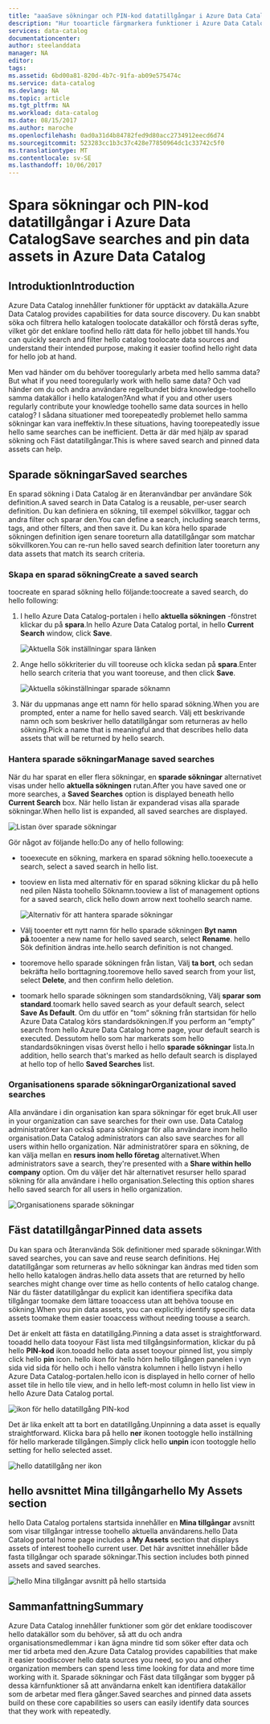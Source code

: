 ```yaml
---
title: "aaaSave sökningar och PIN-kod datatillgångar i Azure Data Catalog | Microsoft Docs"
description: "Hur tooarticle färgmarkera funktioner i Azure Data Catalog för att spara datakällor och datatillgångar för senare användning."
services: data-catalog
documentationcenter: 
author: steelanddata
manager: NA
editor: 
tags: 
ms.assetid: 6bd00a81-820d-4b7c-91fa-ab09e575474c
ms.service: data-catalog
ms.devlang: NA
ms.topic: article
ms.tgt_pltfrm: NA
ms.workload: data-catalog
ms.date: 08/15/2017
ms.author: maroche
ms.openlocfilehash: 0ad0a31d4b84782fed9d80acc2734912eecd6d74
ms.sourcegitcommit: 523283cc1b3c37c428e77850964dc1c33742c5f0
ms.translationtype: MT
ms.contentlocale: sv-SE
ms.lasthandoff: 10/06/2017
---
```

# <a name="save-searches-and-pin-data-assets-in-azure-data-catalog"></a><span data-ttu-id="6c922-103">Spara sökningar och PIN-kod datatillgångar i Azure Data Catalog</span><span class="sxs-lookup"><span data-stu-id="6c922-103">Save searches and pin data assets in Azure Data Catalog</span></span>
## <a name="introduction"></a><span data-ttu-id="6c922-104">Introduktion</span><span class="sxs-lookup"><span data-stu-id="6c922-104">Introduction</span></span>
<span data-ttu-id="6c922-105">Azure Data Catalog innehåller funktioner för upptäckt av datakälla.</span><span class="sxs-lookup"><span data-stu-id="6c922-105">Azure Data Catalog provides capabilities for data source discovery.</span></span> <span data-ttu-id="6c922-106">Du kan snabbt söka och filtrera hello katalogen toolocate datakällor och förstå deras syfte, vilket gör det enklare toofind hello rätt data för hello jobbet till hands.</span><span class="sxs-lookup"><span data-stu-id="6c922-106">You can quickly search and filter hello catalog toolocate data sources and understand their intended purpose, making it easier toofind hello right data for hello job at hand.</span></span>

<span data-ttu-id="6c922-107">Men vad händer om du behöver tooregularly arbeta med hello samma data?</span><span class="sxs-lookup"><span data-stu-id="6c922-107">But what if you need tooregularly work with hello same data?</span></span> <span data-ttu-id="6c922-108">Och vad händer om du och andra användare regelbundet bidra knowledge-toohello samma datakällor i hello katalogen?</span><span class="sxs-lookup"><span data-stu-id="6c922-108">And what if you and other users regularly contribute your knowledge toohello same data sources in hello catalog?</span></span> <span data-ttu-id="6c922-109">I sådana situationer med toorepeatedly problemet hello samma sökningar kan vara ineffektiv.</span><span class="sxs-lookup"><span data-stu-id="6c922-109">In these situations, having toorepeatedly issue hello same searches can be inefficient.</span></span> <span data-ttu-id="6c922-110">Detta är där med hjälp av sparad sökning och Fäst datatillgångar.</span><span class="sxs-lookup"><span data-stu-id="6c922-110">This is where saved search and pinned data assets can help.</span></span>

## <a name="saved-searches"></a><span data-ttu-id="6c922-111">Sparade sökningar</span><span class="sxs-lookup"><span data-stu-id="6c922-111">Saved searches</span></span>
<span data-ttu-id="6c922-112">En sparad sökning i Data Catalog är en återanvändbar per användare Sök definition.</span><span class="sxs-lookup"><span data-stu-id="6c922-112">A saved search in Data Catalog is a reusable, per-user search definition.</span></span> <span data-ttu-id="6c922-113">Du kan definiera en sökning, till exempel sökvillkor, taggar och andra filter och sparar den.</span><span class="sxs-lookup"><span data-stu-id="6c922-113">You can define a search, including search terms, tags, and other filters, and then save it.</span></span> <span data-ttu-id="6c922-114">Du kan köra hello sparade sökningen definition igen senare tooreturn alla datatillgångar som matchar sökvillkoren.</span><span class="sxs-lookup"><span data-stu-id="6c922-114">You can re-run hello saved search definition later tooreturn any data assets that match its search criteria.</span></span>

### <a name="create-a-saved-search"></a><span data-ttu-id="6c922-115">Skapa en sparad sökning</span><span class="sxs-lookup"><span data-stu-id="6c922-115">Create a saved search</span></span>
<span data-ttu-id="6c922-116">toocreate en sparad sökning hello följande:</span><span class="sxs-lookup"><span data-stu-id="6c922-116">toocreate a saved search, do hello following:</span></span>
1. <span data-ttu-id="6c922-117">I hello Azure Data Catalog-portalen i hello **aktuella sökningen** -fönstret klickar du på **spara**.</span><span class="sxs-lookup"><span data-stu-id="6c922-117">In hello Azure Data Catalog portal, in hello **Current Search** window, click **Save**.</span></span> 

    ![Aktuella Sök inställningar spara länken](./media/data-catalog-how-to-save-pin/01-save-option.png) 

2. <span data-ttu-id="6c922-119">Ange hello sökkriterier du vill tooreuse och klicka sedan på **spara**.</span><span class="sxs-lookup"><span data-stu-id="6c922-119">Enter hello search criteria that you want tooreuse, and then click **Save**.</span></span>

    ![Aktuella sökinställningar sparade söknamn](./media/data-catalog-how-to-save-pin/02-name.png)

3. <span data-ttu-id="6c922-121">När du uppmanas ange ett namn för hello sparad sökning.</span><span class="sxs-lookup"><span data-stu-id="6c922-121">When you are prompted, enter a name for hello saved search.</span></span> <span data-ttu-id="6c922-122">Välj ett beskrivande namn och som beskriver hello datatillgångar som returneras av hello sökning.</span><span class="sxs-lookup"><span data-stu-id="6c922-122">Pick a name that is meaningful and that describes hello data assets that will be returned by hello search.</span></span>

### <a name="manage-saved-searches"></a><span data-ttu-id="6c922-123">Hantera sparade sökningar</span><span class="sxs-lookup"><span data-stu-id="6c922-123">Manage saved searches</span></span>
<span data-ttu-id="6c922-124">När du har sparat en eller flera sökningar, en **sparade sökningar** alternativet visas under hello **aktuella sökningen** rutan.</span><span class="sxs-lookup"><span data-stu-id="6c922-124">After you have saved one or more searches, a **Saved Searches** option is displayed beneath hello **Current Search** box.</span></span> <span data-ttu-id="6c922-125">När hello listan är expanderad visas alla sparade sökningar.</span><span class="sxs-lookup"><span data-stu-id="6c922-125">When hello list is expanded, all saved searches are displayed.</span></span>

 ![Listan över sparade sökningar](./media/data-catalog-how-to-save-pin/03-list.png)

<span data-ttu-id="6c922-127">Gör något av följande hello:</span><span class="sxs-lookup"><span data-stu-id="6c922-127">Do any of hello following:</span></span>

* <span data-ttu-id="6c922-128">tooexecute en sökning, markera en sparad sökning hello.</span><span class="sxs-lookup"><span data-stu-id="6c922-128">tooexecute a search, select a saved search in hello list.</span></span>

* <span data-ttu-id="6c922-129">tooview en lista med alternativ för en sparad sökning klickar du på hello ned pilen Nästa toohello Söknamn.</span><span class="sxs-lookup"><span data-stu-id="6c922-129">tooview a list of management options for a saved search, click hello down arrow next toohello search name.</span></span>

    ![Alternativ för att hantera sparade sökningar](./media/data-catalog-how-to-save-pin/04-managing.png)

* <span data-ttu-id="6c922-131">Välj tooenter ett nytt namn för hello sparade sökningen **Byt namn på**.</span><span class="sxs-lookup"><span data-stu-id="6c922-131">tooenter a new name for hello saved search, select **Rename**.</span></span> <span data-ttu-id="6c922-132">hello Sök definition ändras inte.</span><span class="sxs-lookup"><span data-stu-id="6c922-132">hello search definition is not changed.</span></span>

* <span data-ttu-id="6c922-133">tooremove hello sparade sökningen från listan, Välj **ta bort**, och sedan bekräfta hello borttagning.</span><span class="sxs-lookup"><span data-stu-id="6c922-133">tooremove hello saved search from your list, select **Delete**, and then confirm hello deletion.</span></span>

* <span data-ttu-id="6c922-134">toomark hello sparade sökningen som standardsökning, Välj **sparar som standard**.</span><span class="sxs-lookup"><span data-stu-id="6c922-134">toomark hello saved search as your default search, select **Save As Default**.</span></span> <span data-ttu-id="6c922-135">Om du utför en ”tom” sökning från startsidan för hello Azure Data Catalog körs standardsökningen.</span><span class="sxs-lookup"><span data-stu-id="6c922-135">If you perform an “empty” search from hello Azure Data Catalog home page, your default search is executed.</span></span> <span data-ttu-id="6c922-136">Dessutom hello som har markerats som hello standardsökningen visas överst hello i hello **sparade sökningar** lista.</span><span class="sxs-lookup"><span data-stu-id="6c922-136">In addition, hello search that's marked as hello default search is displayed at hello top of hello **Saved Searches** list.</span></span>

### <a name="organizational-saved-searches"></a><span data-ttu-id="6c922-137">Organisationens sparade sökningar</span><span class="sxs-lookup"><span data-stu-id="6c922-137">Organizational saved searches</span></span>
<span data-ttu-id="6c922-138">Alla användare i din organisation kan spara sökningar för eget bruk.</span><span class="sxs-lookup"><span data-stu-id="6c922-138">All user in your organization can save searches for their own use.</span></span> <span data-ttu-id="6c922-139">Data Catalog administratörer kan också spara sökningar för alla användare inom hello organisation.</span><span class="sxs-lookup"><span data-stu-id="6c922-139">Data Catalog administrators can also save searches for all users within hello organization.</span></span> <span data-ttu-id="6c922-140">När administratörer spara en sökning, de kan välja mellan en **resurs inom hello företag** alternativet.</span><span class="sxs-lookup"><span data-stu-id="6c922-140">When administrators save a search, they're presented with a **Share within hello company** option.</span></span> <span data-ttu-id="6c922-141">Om du väljer det här alternativet resurser hello sparad sökning för alla användare i hello organisation.</span><span class="sxs-lookup"><span data-stu-id="6c922-141">Selecting this option shares hello saved search for all users in hello organization.</span></span>

 ![Organisationens sparade sökningar](./media/data-catalog-how-to-save-pin/08-organizational-saved-search.png)

## <a name="pinned-data-assets"></a><span data-ttu-id="6c922-143">Fäst datatillgångar</span><span class="sxs-lookup"><span data-stu-id="6c922-143">Pinned data assets</span></span>
<span data-ttu-id="6c922-144">Du kan spara och återanvända Sök definitioner med sparade sökningar.</span><span class="sxs-lookup"><span data-stu-id="6c922-144">With saved searches, you can save and reuse search definitions.</span></span> <span data-ttu-id="6c922-145">Hej datatillgångar som returneras av hello sökningar kan ändras med tiden som hello hello katalogen ändras.</span><span class="sxs-lookup"><span data-stu-id="6c922-145">hello data assets that are returned by hello searches might change over time as hello contents of hello catalog change.</span></span> <span data-ttu-id="6c922-146">När du fäster datatillgångar du explicit kan identifiera specifika data tillgångar toomake dem lättare tooaccess utan att behöva toouse en sökning.</span><span class="sxs-lookup"><span data-stu-id="6c922-146">When you pin data assets, you can explicitly identify specific data assets toomake them easier tooaccess without needing toouse a search.</span></span>

<span data-ttu-id="6c922-147">Det är enkelt att fästa en datatillgång.</span><span class="sxs-lookup"><span data-stu-id="6c922-147">Pinning a data asset is straightforward.</span></span> <span data-ttu-id="6c922-148">tooadd hello data tooyour Fäst lista med tillgångsinformation, klickar du på hello **PIN-kod** ikon.</span><span class="sxs-lookup"><span data-stu-id="6c922-148">tooadd hello data asset tooyour pinned list, you simply click hello **pin** icon.</span></span> <span data-ttu-id="6c922-149">hello ikon för hello hörn hello tillgången panelen i vyn sida vid sida för hello och i hello vänstra kolumnen i hello listvyn i hello Azure Data Catalog-portalen.</span><span class="sxs-lookup"><span data-stu-id="6c922-149">hello icon is displayed in hello corner of hello asset tile in hello tile view, and in hello left-most column in hello list view in hello Azure Data Catalog portal.</span></span>

![ikon för hello datatillgång PIN-kod](./media/data-catalog-how-to-save-pin/05-pinning.png)

<span data-ttu-id="6c922-151">Det är lika enkelt att ta bort en datatillgång.</span><span class="sxs-lookup"><span data-stu-id="6c922-151">Unpinning a data asset is equally straightforward.</span></span> <span data-ttu-id="6c922-152">Klicka bara på hello **ner** ikonen tootoggle hello inställning för hello markerade tillgången.</span><span class="sxs-lookup"><span data-stu-id="6c922-152">Simply click hello **unpin** icon tootoggle hello setting for hello selected asset.</span></span>

![hello datatillgång ner ikon](./media/data-catalog-how-to-save-pin/06-unpinning.png)

## <a name="hello-my-assets-section"></a><span data-ttu-id="6c922-154">hello avsnittet Mina tillgångar</span><span class="sxs-lookup"><span data-stu-id="6c922-154">hello My Assets section</span></span>
<span data-ttu-id="6c922-155">hello Data Catalog portalens startsida innehåller en **Mina tillgångar** avsnitt som visar tillgångar intresse toohello aktuella användarens.</span><span class="sxs-lookup"><span data-stu-id="6c922-155">hello Data Catalog portal home page includes a **My Assets** section that displays assets of interest toohello current user.</span></span> <span data-ttu-id="6c922-156">Det här avsnittet innehåller både fasta tillgångar och sparade sökningar.</span><span class="sxs-lookup"><span data-stu-id="6c922-156">This section includes both pinned assets and saved searches.</span></span>

![hello Mina tillgångar avsnitt på hello startsida](./media/data-catalog-how-to-save-pin/07-my-assets.png)

## <a name="summary"></a><span data-ttu-id="6c922-158">Sammanfattning</span><span class="sxs-lookup"><span data-stu-id="6c922-158">Summary</span></span>
<span data-ttu-id="6c922-159">Azure Data Catalog innehåller funktioner som gör det enklare toodiscover hello datakällor som du behöver, så att du och andra organisationsmedlemmar i kan ägna mindre tid som söker efter data och mer tid arbeta med den.</span><span class="sxs-lookup"><span data-stu-id="6c922-159">Azure Data Catalog provides capabilities that make it easier toodiscover hello data sources you need, so you and other organization members can spend less time looking for data and more time working with it.</span></span> <span data-ttu-id="6c922-160">Sparade sökningar och Fäst data tillgångar som bygger på dessa kärnfunktioner så att användarna enkelt kan identifiera datakällor som de arbetar med flera gånger.</span><span class="sxs-lookup"><span data-stu-id="6c922-160">Saved searches and pinned data assets build on these core capabilities so users can easily identify data sources that they work with repeatedly.</span></span>
